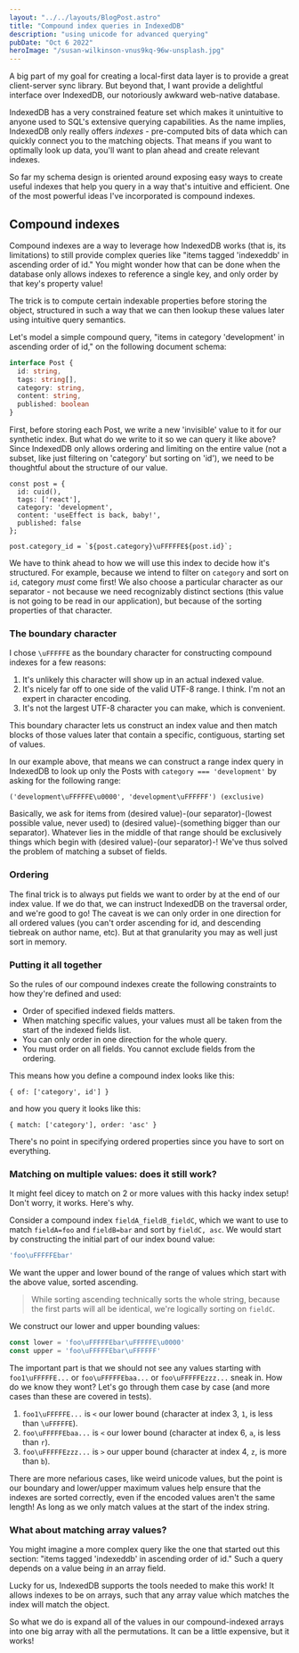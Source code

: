 ```yaml
---
layout: "../../layouts/BlogPost.astro"
title: "Compound index queries in IndexedDB"
description: "using unicode for advanced querying"
pubDate: "Oct 6 2022"
heroImage: "/susan-wilkinson-vnus9kq-96w-unsplash.jpg"
---
```

A big part of my goal for creating a local-first data layer is to provide a great client-server sync library. But beyond that, I want provide a delightful interface over IndexedDB, our notoriously awkward web-native database.

IndexedDB has a very constrained feature set which makes it unintuitive to anyone used to SQL's extensive querying capabilities. As the name implies, IndexedDB only really offers _indexes_ - pre-computed bits of data which can quickly connect you to the matching objects. That means if you want to optimally look up data, you'll want to plan ahead and create relevant indexes.

So far my schema design is oriented around exposing easy ways to create useful indexes that help you query in a way that's intuitive and efficient. One of the most powerful ideas I've incorporated is compound indexes.

## Compound indexes

Compound indexes are a way to leverage how IndexedDB works (that is, its limitations) to still provide complex queries like "items tagged 'indexeddb' in ascending order of id." You might wonder how that can be done when the database only allows indexes to reference a single key, and only order by that key's property value!

The trick is to compute certain indexable properties before storing the object, structured in such a way that we can then lookup these values later using intuitive query semantics.

Let's model a simple compound query, "items in category 'development' in ascending order of id," on the following document schema:

```ts
interface Post {
  id: string,
  tags: string[],
  category: string,
  content: string,
  published: boolean
}
```

First, before storing each Post, we write a new 'invisible' value to it for our synthetic index. But what do we write to it so we can query it like above? Since IndexedDB only allows ordering and limiting on the entire value (not a subset, like just filtering on 'category' but sorting on 'id'), we need to be thoughtful about the structure of our value.

```
const post = {
  id: cuid(),
  tags: ['react'],
  category: 'development',
  content: 'useEffect is back, baby!',
  published: false
};

post.category_id = `${post.category}\uFFFFFE${post.id}`;
```

We have to think ahead to how we will use this index to decide how it's structured. For example, because we intend to filter on `category` and sort on `id`, category _must_ come first! We also choose a particular character as our separator - not because we need recognizably distinct sections (this value is not going to be read in our application), but because of the sorting properties of that character.

### The boundary character

I chose `\uFFFFFE` as the boundary character for constructing compound indexes for a few reasons:

1. It's unlikely this character will show up in an actual indexed value.
2. It's nicely far off to one side of the valid UTF-8 range. I think. I'm not an expert in character encoding.
3. It's not the largest UTF-8 character you can make, which is convenient.

This boundary character lets us construct an index value and then match blocks of those values later that contain a specific, contiguous, starting set of values.

In our example above, that means we can construct a range index query in IndexedDB to look up only the Posts with `category === 'development'` by asking for the following range:

```
('development\uFFFFFE\u0000', 'development\uFFFFFF') (exclusive)
```

Basically, we ask for items from (desired value)-(our separator)-(lowest possible value, never used) to (desired value)-(something bigger than our separator). Whatever lies in the middle of that range should be exclusively things which begin with (desired value)-(our separator)-! We've thus solved the problem of matching a subset of fields.

### Ordering

The final trick is to always put fields we want to order by at the end of our index value. If we do that, we can instruct IndexedDB on the traversal order, and we're good to go! The caveat is we can only order in one direction for all ordered values (you can't order ascending for id, and descending tiebreak on author name, etc). But at that granularity you may as well just sort in memory.

### Putting it all together

So the rules of our compound indexes create the following constraints to how they're defined and used:

- Order of specified indexed fields matters.
- When matching specific values, your values must all be taken from the start of the indexed fields list.
- You can only order in one direction for the whole query.
- You must order on all fields. You cannot exclude fields from the ordering.

This means how you define a compound index looks like this:

```
{ of: ['category', id'] }
```

and how you query it looks like this:

```
{ match: ['category'], order: 'asc' }
```

There's no point in specifying ordered properties since you have to sort on everything.

### Matching on multiple values: does it still work?

It might feel dicey to match on 2 or more values with this hacky index setup! Don't worry, it works. Here's why.

Consider a compound index `fieldA_fieldB_fieldC`, which we want to use to match `fieldA=foo` and `fieldB=bar` and sort by `fieldC, asc`. We would start by constructing the initial part of our index bound value:

```ts
'foo\uFFFFFEbar'
```

We want the upper and lower bound of the range of values which start with the above value, sorted ascending.

> While sorting ascending technically sorts the whole string, because the first parts will all be identical, we're logically sorting on `fieldC`.

We construct our lower and upper bounding values:

```ts
const lower = 'foo\uFFFFFEbar\uFFFFFE\u0000'
const upper = 'foo\uFFFFFEbar\uFFFFFF'
```

The important part is that we should not see any values starting with `foo1\uFFFFFE...` or `foo\uFFFFFEbaa...` or `foo\uFFFFFEzzz...` sneak in. How do we know they wont? Let's go through them case by case (and more cases than these are covered in tests).

1. `foo1\uFFFFFE...` is `<` our lower bound (character at index 3, `1`, is less than `\uFFFFFE`).
2. `foo\uFFFFFEbaa...` is `<` our lower bound (character at index 6, `a`, is less than `r`).
3. `foo\uFFFFFEzzz...` is `>` our upper bound (character at index 4, `z`, is more than `b`).

There are more nefarious cases, like weird unicode values, but the point is our boundary and lower/upper maximum values help ensure that the indexes are sorted correctly, even if the encoded values aren't the same length! As long as we only match values at the start of the index string.

### What about matching array values?

You might imagine a more complex query like the one that started out this section: "items tagged 'indexeddb' in ascending order of id." Such a query depends on a value being _in_ an array field.

Lucky for us, IndexedDB supports the tools needed to make this work! It allows indexes to be on arrays, such that any array value which matches the index will match the object.

So what we do is expand all of the values in our compound-indexed arrays into one big array with all the permutations. It can be a little expensive, but it works!
